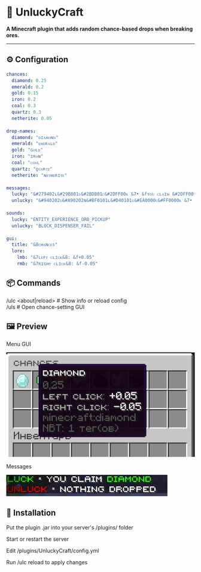 # 🎲 UnluckyCraft
**A Minecraft plugin that adds random chance-based drops when breaking ores.**

---

## ⚙️ Configuration

```yaml
chances:
  diamond: 0.25
  emerald: 0.2
  gold: 0.15
  iron: 0.2
  coal: 0.3
  quartz: 0.3
  netherite: 0.05

drop-names:
  diamond: "ᴅɪᴀᴍᴏɴᴅ"
  emerald: "ᴇᴍᴇʀᴀʟᴅ"
  gold: "ɢᴏʟᴅ"
  iron: "ɪʀᴏɴ"
  coal: "ᴄᴏᴀʟ"
  quartz: "ϙᴜᴀʀᴛᴢ"
  netherite: "ɴᴇᴛʜᴇʀɪᴛᴇ"

messages:
  lucky: "&#279402ʟ&#29B801ᴜ&#2BDB01ᴄ&#2DFF00ᴋ &7• &fʏᴏᴜ ᴄʟᴀɪᴍ &#2DFF00{item}"
  unlucky: "&#940202ᴜ&#A90202ɴ&#BF0101ʟ&#D40101ᴜ&#EA0000ᴄ&#FF0000ᴋ &7• &fɴᴏᴛʜɪɴɢ ᴅʀᴏᴘᴘᴇᴅ"

sounds:
  lucky: "ENTITY_EXPERIENCE_ORB_PICKUP"
  unlucky: "BLOCK_DISPENSER_FAIL"

gui:
  title: "&8ᴄʜᴀɴᴄᴇs"
  lore:
    lmb: "&7ʟᴇғᴛ ᴄʟɪᴄᴋ&8: &f+0.05"
    rmb: "&7ʀɪɢʜᴛ ᴄʟɪᴄᴋ&8: &f-0.05"
```

## 📦 Commands

/ulc <about|reload>   # Show info or reload config  
/uls                  # Open chance-setting GUI  

## 🖼️ Preview

Menu GUI

![Menu](https://github.com/SuperCHIROK1/UnluckyCraft/blob/master/menu.png?raw=true)

Messages

![Chat](https://github.com/SuperCHIROK1/UnluckyCraft/blob/master/chat.png?raw=true)

## 📁 Installation

Put the plugin .jar into your server's /plugins/ folder

Start or restart the server

Edit /plugins/UnluckyCraft/config.yml

Run /ulc reload to apply changes
